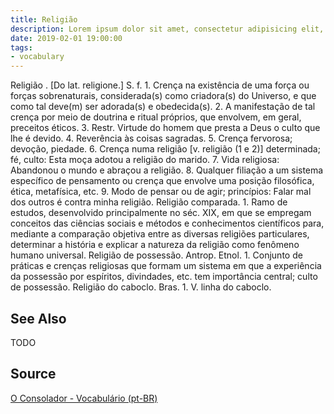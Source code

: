 ```yaml
---
title: Religião
description: Lorem ipsum dolor sit amet, consectetur adipisicing elit, sed do eiusmod tempor incididunt ut labore et dolore magna aliqua.  TODO
date: 2019-02-01 19:00:00
tags:
- vocabulary
---
```


Religião . [Do lat. religione.] S. f. 1. Crença na existência de uma força ou forças sobrenaturais, considerada(s) como criadora(s) do Universo, e que como tal deve(m) ser adorada(s) e obedecida(s). 2. A manifestação de tal crença por meio de doutrina e ritual próprios, que envolvem, em geral, preceitos éticos. 3. Restr. Virtude do homem que presta a Deus o culto que lhe é devido. 4. Reverência às coisas sagradas. 5. Crença fervorosa; devoção, piedade. 6. Crença numa religião [v. religião (1 e 2)] determinada; fé, culto: Esta moça adotou a religião do marido. 7. Vida religiosa: Abandonou o mundo e abraçou a religião. 8. Qualquer filiação a um sistema específico de pensamento ou crença que envolve uma posição filosófica, ética, metafísica, etc. 9. Modo de pensar ou de agir; princípios: Falar mal dos outros é contra minha religião. Religião comparada. 1. Ramo de estudos, desenvolvido principalmente no séc. XIX, em que se empregam conceitos das ciências sociais e métodos e conhecimentos científicos para, mediante a comparação objetiva entre as diversas religiões particulares, determinar a história e explicar a natureza da religião como fenômeno humano universal. Religião de possessão. Antrop. Etnol. 1. Conjunto de práticas e crenças religiosas que formam um sistema em que a experiência da possessão por espíritos, divindades, etc. tem importância central; culto de possessão. Religião do caboclo. Bras. 1. V. linha do caboclo. 

## See Also
TODO

## Source
[O Consolador - Vocabulário (pt-BR)](http://www.oconsolador.com.br/linkfixo/vocabulario/principal.html)
